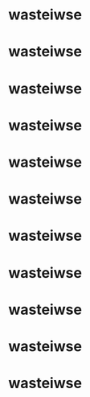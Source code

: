 # wasteiwse
# wasteiwse
# wasteiwse
# wasteiwse
# wasteiwse
# wasteiwse
# wasteiwse
# wasteiwse
# wasteiwse
# wasteiwse
# wasteiwse
